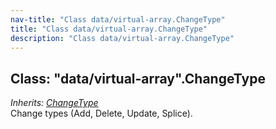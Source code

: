 ```yaml
---
nav-title: "Class data/virtual-array.ChangeType"
title: "Class data/virtual-array.ChangeType"
description: "Class data/virtual-array.ChangeType"
---
```

## Class: "data/virtual-array".ChangeType  
_Inherits:_ [_ChangeType_](../../data/observable-array/ChangeType.md)  
Change types (Add, Delete, Update, Splice).